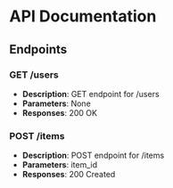# API Documentation

## Endpoints

### GET /users

- **Description**: GET endpoint for /users
- **Parameters**: None
- **Responses**: 200 OK

### POST /items

- **Description**: POST endpoint for /items
- **Parameters**: item_id
- **Responses**: 200 Created
